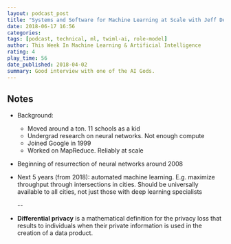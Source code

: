 ```yaml
---
layout: podcast_post
title: "Systems and Software for Machine Learning at Scale with Jeff Dean - TWiML Talk #121"
date: 2018-06-17 16:56
categories:
tags: [podcast, technical, ml, twiml-ai, role-model]
author: This Week In Machine Learning & Artificial Intelligence
rating: 4
play_time: 56
date_published: 2018-04-02
summary: Good interview with one of the AI Gods.
---
```


## Notes

* Background:
  * Moved around a ton. 11 schools as a kid
  * Undergrad research on neural networks. Not enough compute
  * Joined Google in 1999
  * Worked on MapReduce. Reliably at scale
* Beginning of resurrection of neural networks around 2008
* Next 5 years (from 2018): automated machine learning. E.g. maximize
  throughput through intersections in cities. Should be universally
  available to all cities, not just those with deep learning specialists

  --

* **Differential privacy** is a mathematical definition for the privacy loss
  that results to individuals when their private information is used in
  the creation of a data product.
